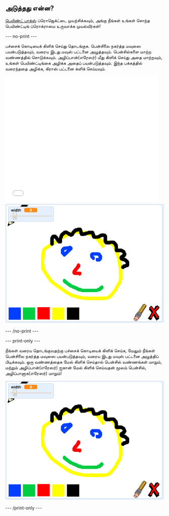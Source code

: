 ## அடுத்தது என்ன?

[பெயிண்ட் பாக்ஸ்](https://projects.raspberrypi.org/en/projects/paint-box?utm_source=pathway&utm_medium=whatnext&utm_campaign=projects) ப்ரொஜெக்ட்டை முயற்சிக்கவும், அங்கு நீங்கள் உங்கள் சொந்த பெயிண்ட்டிங் ப்ரொக்ராமை உருவாக்க முயல்வீர்கள்!

--- no-print ---

பச்சைக் கொடியைக் கிளிக் செய்து தொடங்குக. பென்சிலை நகர்த்த மவுஸை பயன்படுத்தவும், வரைய இடது மவுஸ் பட்டனை அழுத்தவும். பென்சில்களை மாற்ற வண்ணத்தில் சொடுக்கவும். அழிப்பான்(எரேஸர்) மீது கிளிக் செய்து அதை மாற்றவும், உங்கள் பெயிண்ட்டிங்கை அழிக்க அதைப் பயன்படுத்தவும். இந்த பக்கத்தில் வரைந்ததை அழிக்க, கிராஸ் பட்டனை க்ளிக் செய்யவும்.

<div class="scratch-preview">
  <iframe allowtransparency="true" width="485" height="402" src="//scratch.mit.edu/projects/embed/267243161/?autostart=false" frameborder="0" scrolling="no"></iframe>
  <img src="images/paint-box-showcase.png">
</div>

--- /no-print ---

--- print-only ---

நீங்கள் வரைய தொடங்குவதற்கு பச்சைக் கொடியைக் கிளிக் செய்க, மேலும் நீங்கள் பென்சிலை நகர்த்த மவுஸை பயன்படுத்தவும், வரைய இடது மவுஸ் பட்டனை அழுத்திப் பிடிக்கவும். ஒரு வண்ணத்தைக மேல் கிளிக் செய்தால் பென்சில் வண்ணங்கள் மாறும், மற்றும் அழிப்பான்(எரேஸர்) ஐகான் மேல் கிளிக் செய்வதன் மூலம் பென்சில், அழிப்பானாக(எரேஸர்) மாறும்!

![காட்சி பெட்டி](images/paint-box-showcase.png)

--- /print-only ---
